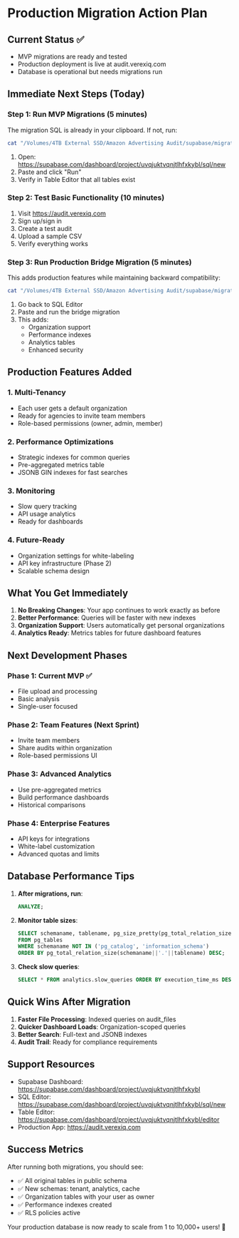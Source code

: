 # Production Migration Action Plan

## Current Status ✅
- MVP migrations are ready and tested
- Production deployment is live at audit.verexiq.com
- Database is operational but needs migrations run

## Immediate Next Steps (Today)

### Step 1: Run MVP Migrations (5 minutes)
The migration SQL is already in your clipboard. If not, run:
```bash
cat "/Volumes/4TB External SSD/Amazon Advertising Audit/supabase/migrations/all_migrations_combined.sql" | pbcopy
```

1. Open: https://supabase.com/dashboard/project/uvqjuktvqnjtlhfxkybl/sql/new
2. Paste and click "Run"
3. Verify in Table Editor that all tables exist

### Step 2: Test Basic Functionality (10 minutes)
1. Visit https://audit.verexiq.com
2. Sign up/sign in
3. Create a test audit
4. Upload a sample CSV
5. Verify everything works

### Step 3: Run Production Bridge Migration (5 minutes)
This adds production features while maintaining backward compatibility:
```bash
cat "/Volumes/4TB External SSD/Amazon Advertising Audit/supabase/migrations/mvp_to_production_bridge.sql" | pbcopy
```

1. Go back to SQL Editor
2. Paste and run the bridge migration
3. This adds:
   - Organization support
   - Performance indexes
   - Analytics tables
   - Enhanced security

## Production Features Added

### 1. **Multi-Tenancy**
- Each user gets a default organization
- Ready for agencies to invite team members
- Role-based permissions (owner, admin, member)

### 2. **Performance Optimizations**
- Strategic indexes for common queries
- Pre-aggregated metrics table
- JSONB GIN indexes for fast searches

### 3. **Monitoring**
- Slow query tracking
- API usage analytics
- Ready for dashboards

### 4. **Future-Ready**
- Organization settings for white-labeling
- API key infrastructure (Phase 2)
- Scalable schema design

## What You Get Immediately

1. **No Breaking Changes**: Your app continues to work exactly as before
2. **Better Performance**: Queries will be faster with new indexes
3. **Organization Support**: Users automatically get personal organizations
4. **Analytics Ready**: Metrics tables for future dashboard features

## Next Development Phases

### Phase 1: Current MVP ✅
- File upload and processing
- Basic analysis
- Single-user focused

### Phase 2: Team Features (Next Sprint)
- Invite team members
- Share audits within organization
- Role-based permissions UI

### Phase 3: Advanced Analytics
- Use pre-aggregated metrics
- Build performance dashboards
- Historical comparisons

### Phase 4: Enterprise Features
- API keys for integrations
- White-label customization
- Advanced quotas and limits

## Database Performance Tips

1. **After migrations, run**:
   ```sql
   ANALYZE;
   ```

2. **Monitor table sizes**:
   ```sql
   SELECT schemaname, tablename, pg_size_pretty(pg_total_relation_size(schemaname||'.'||tablename)) AS size
   FROM pg_tables
   WHERE schemaname NOT IN ('pg_catalog', 'information_schema')
   ORDER BY pg_total_relation_size(schemaname||'.'||tablename) DESC;
   ```

3. **Check slow queries**:
   ```sql
   SELECT * FROM analytics.slow_queries ORDER BY execution_time_ms DESC LIMIT 10;
   ```

## Quick Wins After Migration

1. **Faster File Processing**: Indexed queries on audit_files
2. **Quicker Dashboard Loads**: Organization-scoped queries
3. **Better Search**: Full-text and JSONB indexes
4. **Audit Trail**: Ready for compliance requirements

## Support Resources

- Supabase Dashboard: https://supabase.com/dashboard/project/uvqjuktvqnjtlhfxkybl
- SQL Editor: https://supabase.com/dashboard/project/uvqjuktvqnjtlhfxkybl/sql/new
- Table Editor: https://supabase.com/dashboard/project/uvqjuktvqnjtlhfxkybl/editor
- Production App: https://audit.verexiq.com

## Success Metrics

After running both migrations, you should see:
- ✅ All original tables in public schema
- ✅ New schemas: tenant, analytics, cache
- ✅ Organization tables with your user as owner
- ✅ Performance indexes created
- ✅ RLS policies active

Your production database is now ready to scale from 1 to 10,000+ users! 🚀